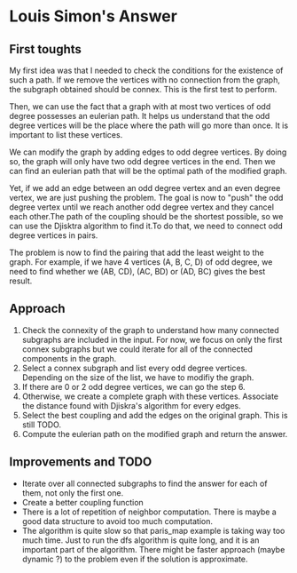 # Louis Simon's Answer

## First toughts

My first idea was that I needed to check the conditions for the existence of such a path. If we remove the vertices with no connection from the graph, the subgraph obtained should be connex. This is the first test to perform.

Then, we can use the fact that a graph with at most two vertices of odd degree possesses an eulerian path. It helps us understand that the odd degree vertices will be the place where the path will go more than once. It is important to list these vertices.

We can modify the graph by adding edges to odd degree vertices. By doing so, the graph will only have two odd degree vertices in the end. Then we can find an eulerian path that will be the optimal path of the modified graph.

Yet, if we add an edge between an odd degree vertex and an even degree vertex, we are just pushing the problem. The goal is now to "push" the odd degree vertex until we reach another odd degree vertex and they cancel each other.The path of the coupling should be the shortest possible, so we can use the Djisktra algorithm to find it.To do that, we need to connect odd degree vertices in pairs.

The problem is now to find the pairing that add the least weight to the graph. For example, if we have 4 vertices (A, B, C, D) of odd degree, we need to find whether we (AB, CD), (AC, BD) or (AD, BC) gives the best result.

## Approach

1. Check the connexity of the graph to understand how many connected subgraphs are included in the input. For now, we focus on only the first connex subgraphs but we could iterate for all of the connected components in the graph.
2. Select a connex subgraph and list every odd degree vertices. Depending on the size of the list, we have to modifiy the graph.
3. If there are 0 or 2 odd degree vertices, we can go the step 6.
4. Otherwise, we create a complete graph with these vertices. Associate the distance found with Djiskra's algorithm for every edges.
5. Select the best coupling and add the edges on the original graph. This is still TODO.
6. Compute the eulerian path on the modified graph and return the answer.

## Improvements and TODO

- Iterate over all connected subgraphs to find the answer for each of them, not only the first one.
- Create a better coupling function
- There is a lot of repetition of neighbor computation. There is maybe a good data structure to avoid too much computation.
- The algorithm is quite slow so that paris_map example is taking way too much time. Just to run the dfs algorithm is quite long, and it is an important part of the algorithm. There might be faster approach (maybe dynamic ?) to the problem even if the solution is approximate.
